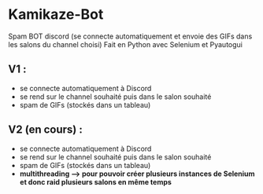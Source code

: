# Kamikaze-Bot
Spam BOT discord (se connecte automatiquement et envoie des GIFs dans les salons du channel choisi)
Fait en Python avec Selenium et Pyautogui

## V1 :
- se connecte automatiquement à Discord
- se rend sur le channel souhaité puis dans le salon souhaité 
- spam de GIFs (stockés dans un tableau)

## V2 (en cours) :
- se connecte automatiquement à Discord
- se rend sur le channel souhaité puis dans le salon souhaité 
- spam de GIFs (stockés dans un tableau)
- **multithreading --> pour pouvoir créer plusieurs instances de Selenium et donc raid plusieurs salons en même temps**
